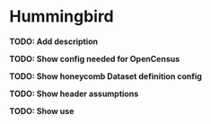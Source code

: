# Hummingbird

**TODO: Add description**

**TODO: Show config needed for OpenCensus**

**TODO: Show honeycomb Dataset definition config**

**TODO: Show header assumptions**

**TODO: Show use**
